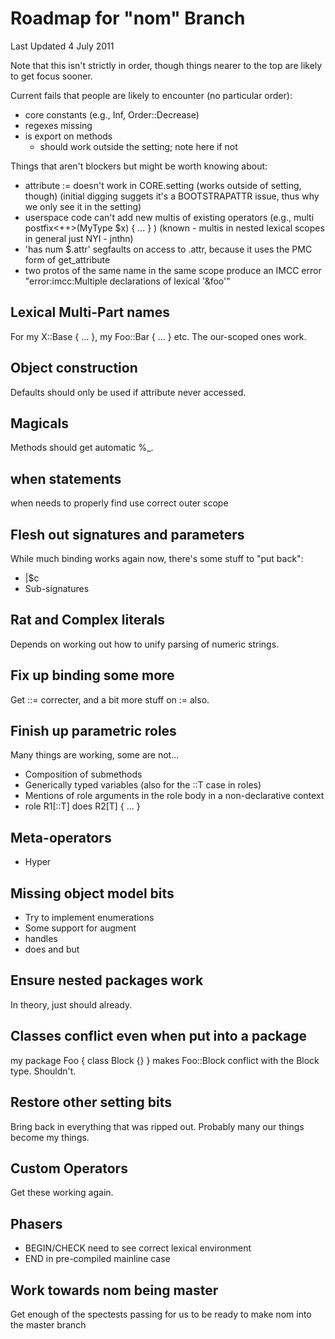 # Roadmap for "nom" Branch

Last Updated 4 July 2011

Note that this isn't strictly in order, though things nearer to the top
are likely to get focus sooner.

Current fails that people are likely to encounter (no particular order):
* core constants (e.g., Inf, Order::Decrease)
* regexes missing
* is export on methods
    - should work outside the setting; note here if not

Things that aren't blockers but might be worth knowing about:
* attribute := doesn't work in CORE.setting (works outside of setting, though)
  (initial digging suggets it's a BOOTSTRAPATTR issue, thus why we only see it
  in the setting)
* userspace code can't add new multis of existing operators 
  (e.g., multi postfix<++>(MyType $x) { ... } )
  (known - multis in nested lexical scopes in general just NYI - jnthn)
* 'has num $.attr' segfaults on access to .attr, because it uses the PMC form
  of get_attribute
* two protos of the same name in the same scope produce an IMCC error
  "error:imcc:Multiple declarations of lexical '&foo'"

## Lexical Multi-Part names
For my X::Base { ... }, my Foo::Bar { ... } etc. The our-scoped ones work.

## Object construction
Defaults should only be used if attribute never accessed.

## Magicals
Methods should get automatic %_.

## when statements
when needs to properly find use correct outer scope

## Flesh out signatures and parameters
While much binding works again now, there's some stuff to "put back":
* |$c
* Sub-signatures

## Rat and Complex literals
Depends on working out how to unify parsing of numeric strings.

## Fix up binding some more
Get ::= correcter, and a bit more stuff on := also.

## Finish up parametric roles
Many things are working, some are not...
* Composition of submethods
* Generically typed variables (also for the ::T case in roles)
* Mentions of role arguments in the role body in a non-declarative context
* role R1[::T] does R2[T] { ... }

## Meta-operators
* Hyper

## Missing object model bits
* Try to implement enumerations
* Some support for augment
* handles
* does and but

## Ensure nested packages work
In theory, just should already.

## Classes conflict even when put into a package
my package Foo { class Block {} } makes Foo::Block conflict with the
Block type. Shouldn't.

## Restore other setting bits
Bring back in everything that was ripped out. Probably many our things
become my things.

## Custom Operators
Get these working again.

## Phasers
* BEGIN/CHECK need to see correct lexical environment
* END in pre-compiled mainline case

## Work towards nom being master
Get enough of the spectests passing for us to be ready to make nom into
the master branch
